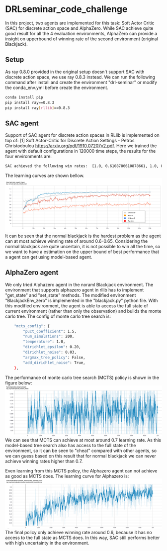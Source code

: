 # DRLseminar_code_challenge
In this project, two agents are implemented for this task: Soft Actor Critic (SAC) for discrete action space and AlphaZero.
While SAC achieve quite good result for all the 4 evaluation environments, AlphaZero can provide a insight on upperbound of winning rate of the second environment (original Blackjack).
## Setup
As ray 0.8.0 provided in the original setup doesn't support SAC with discrete action space, we use ray 0.8.3 instead. We can run the following command after install and create the environment "drl-seminar" or modify the conda_env.yml before create the environment.
```bash
conda install pip
pip install ray==0.8.3
pip install ray[rllib]==0.8.3
```
## SAC agent
Support of SAC agent for discrete action spaces in RLlib is implemented on top of: [1] Soft Actor-Critic for Discrete Action Settings - Petros Christodoulou https://arxiv.org/pdf/1910.07207v2.pdf.
Here we trained the agent with default configurations in 120000 time steps, the results for the four environments are:
```bash
SAC achieved the following win rates:  [1.0, 0.6108786610878661, 1.0, 0.9]
```
The learning curves are shown bellow. 
![learning curve](https://github.com/ToolManChang/DRLseminar_code_challenge/blob/master/DRL_Seminar_BlackJack/learning%20curve.png)
It can be seen that the normal blackjack is the hardest problem as the agent can at most achieve winning rate of around 0.6-0.65. Considering the normal blackjack are quite uncertain, it is not possible to win all the time, so we want to have a estimation on the upper bound of best performance that a agent can get using model-based agent.
## AlphaZero agent
We only tried Alphazero agent in the noraml Blackjack environment. The environment that supports alphazero agent in rllib has to implement "get_state" and "set_state" methods. The modified environment "BlackjackEnv_zero" is implemented in the "blackjack.py" python file. With this modified environment, the agent is able to access the full state of current environment (rather than only the observation) and builds the monte carlo tree. The config of monte carlo tree search is:
```bash
    "mcts_config": {
        "puct_coefficient": 1.5,
        "num_simulations": 200,
        "temperature": 1.0,
        "dirichlet_epsilon": 0.20,
        "dirichlet_noise": 0.03,
        "argmax_tree_policy": False,
        "add_dirichlet_noise": True,
    },
```
The performance of monte carlo tree search (MCTS) policy is shown in the figure below:
![monte_carlo](https://github.com/ToolManChang/DRLseminar_code_challenge/blob/master/DRL_Seminar_BlackJack/monte_carlo.png)
We can see that MCTS can achieve at most around 0.7 learning rate. As this model-based tree search also has access to the full state of the environment, so it can be seen to "cheat" compared with other agents, so we can guess based on this result that for normal blackjack we can never achieve winning rates higher than 0.7.

Even learning from this MCTS policy, the Alphazero agent can not achieve as good as MCTS does. The learning curve for Alphazero is:
![alphazero](https://github.com/ToolManChang/DRLseminar_code_challenge/blob/master/DRL_Seminar_BlackJack/alpha_zero.png)
The final policy only achieve winning rate around 0.6, because it has no access to the full state as MCTS does. In this way, SAC still performs better with high uncertainty in the environment.
